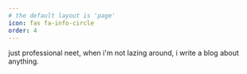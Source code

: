 ```yaml
---
# the default layout is 'page'
icon: fas fa-info-circle
order: 4
---
```


just professional neet, when i'm not lazing around, i write a blog about anything.
